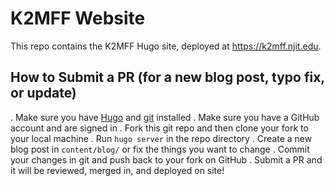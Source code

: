 # K2MFF Website

This repo contains the K2MFF Hugo site, deployed at https://k2mff.njit.edu.

## How to Submit a PR (for a new blog post, typo fix, or update)

. Make sure you have [Hugo](https://gohugo.io/) and [git](https://git-scm.com/downloads) installed
. Make sure you have a GitHub account and are signed in
. Fork this git repo and then clone your fork to your local machine
. Run `hugo server` in the repo directory
. Create a new blog post in `content/blog/` or fix the things you want to change
. Commit your changes in git and push back to your fork on GitHub
. Submit a PR and it will be reviewed, merged in, and deployed on site!
